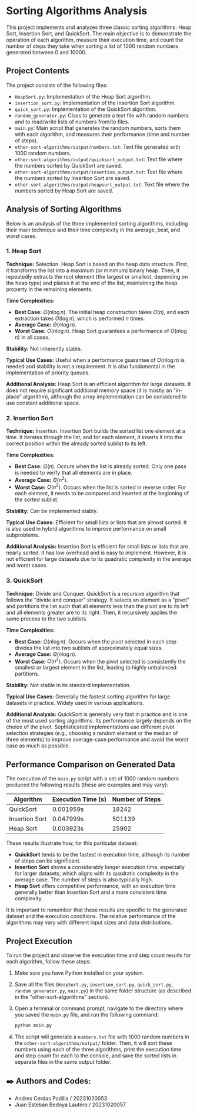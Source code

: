 # Sorting Algorithms Analysis

This project implements and analyzes three classic sorting algorithms: Heap Sort, Insertion Sort, and QuickSort. The main objective is to demonstrate the operation of each algorithm, measure their execution time, and count the number of steps they take when sorting a list of 1000 random numbers generated between 0 and 10000.

## Project Contents

The project consists of the following files:

-   `HeapSort.py`: Implementation of the Heap Sort algorithm.
-   `insertion_sort.py`: Implementation of the Insertion Sort algorithm.
-   `quick_sort.py`: Implementation of the QuickSort algorithm.
-   `random_generator.py`: Class to generate a text file with random numbers and to read/write lists of numbers from/to files.
-   `main.py`: Main script that generates the random numbers, sorts them with each algorithm, and measures their performance (time and number of steps).
-   `other-sort-algorithms/output/numbers.txt`: Text file generated with 1000 random numbers.
-   `other-sort-algorithms/output/quicksort_output.txt`: Text file where the numbers sorted by QuickSort are saved.
-   `other-sort-algorithms/output/insertion_output.txt`: Text file where the numbers sorted by Insertion Sort are saved.
-   `other-sort-algorithms/output/heapsort_output.txt`: Text file where the numbers sorted by Heap Sort are saved.

## Analysis of Sorting Algorithms

Below is an analysis of the three implemented sorting algorithms, including their main technique and their time complexity in the average, best, and worst cases.

### 1. Heap Sort

**Technique:** Selection. Heap Sort is based on the heap data structure. First, it transforms the list into a maximum (or minimum) binary heap. Then, it repeatedly extracts the root element (the largest or smallest, depending on the heap type) and places it at the end of the list, maintaining the heap property in the remaining elements.

**Time Complexities:**

* **Best Case:** $Ω(n \log n)$. The initial heap construction takes $O(n)$, and each extraction takes $O(\log n)$, which is performed $n$ times.
* **Average Case:** $Θ(n \log n)$.
* **Worst Case:** $O(n \log n)$. Heap Sort guarantees a performance of $O(n \log n)$ in all cases.

**Stability:** Not inherently stable.

**Typical Use Cases:** Useful when a performance guarantee of $O(n \log n)$ is needed and stability is not a requirement. It is also fundamental in the implementation of priority queues.

**Additional Analysis:** Heap Sort is an efficient algorithm for large datasets. It does not require significant additional memory space (it is mostly an "in-place" algorithm), although the array implementation can be considered to use constant additional space.

### 2. Insertion Sort

**Technique:** Insertion. Insertion Sort builds the sorted list one element at a time. It iterates through the list, and for each element, it inserts it into the correct position within the already sorted sublist to its left.

**Time Complexities:**

* **Best Case:** $Ω(n)$. Occurs when the list is already sorted. Only one pass is needed to verify that all elements are in place.
* **Average Case:** $Θ(n^2)$.
* **Worst Case:** $O(n^2)$. Occurs when the list is sorted in reverse order. For each element, it needs to be compared and inserted at the beginning of the sorted sublist.

**Stability:** Can be implemented stably.

**Typical Use Cases:** Efficient for small lists or lists that are almost sorted. It is also used in hybrid algorithms to improve performance on small subproblems.

**Additional Analysis:** Insertion Sort is efficient for small lists or lists that are nearly sorted. It has low overhead and is easy to implement. However, it is not efficient for large datasets due to its quadratic complexity in the average and worst cases.

### 3. QuickSort

**Technique:** Divide and Conquer. QuickSort is a recursive algorithm that follows the "divide and conquer" strategy. It selects an element as a "pivot" and partitions the list such that all elements less than the pivot are to its left and all elements greater are to its right. Then, it recursively applies the same process to the two sublists.

**Time Complexities:**

* **Best Case:** $Ω(n \log n)$. Occurs when the pivot selected in each step divides the list into two sublists of approximately equal sizes.
* **Average Case:** $Θ(n \log n)$.
* **Worst Case:** $O(n^2)$. Occurs when the pivot selected is consistently the smallest or largest element in the list, leading to highly unbalanced partitions.

**Stability:** Not stable in its standard implementation.

**Typical Use Cases:** Generally the fastest sorting algorithm for large datasets in practice. Widely used in various applications.

**Additional Analysis:** QuickSort is generally very fast in practice and is one of the most used sorting algorithms. Its performance largely depends on the choice of the pivot. Sophisticated implementations use different pivot selection strategies (e.g., choosing a random element or the median of three elements) to improve average-case performance and avoid the worst case as much as possible.

## Performance Comparison on Generated Data

The execution of the `main.py` script with a set of 1000 random numbers produced the following results (these are examples and may vary):

| Algorithm        | Execution Time (s) | Number of Steps |
| ---------------- | ------------------ | --------------- |
| QuickSort        | 0.001959s          | 18242           |
| Insertion Sort   | 0.047999s          | 501139          |
| Heap Sort        | 0.003923s          | 25902           |

These results illustrate how, for this particular dataset:

* **QuickSort** tends to be the fastest in execution time, although its number of steps can be significant.
* **Insertion Sort** shows a considerably longer execution time, especially for larger datasets, which aligns with its quadratic complexity in the average case. The number of steps is also typically high.
* **Heap Sort** offers competitive performance, with an execution time generally better than Insertion Sort and a more consistent time complexity.

It is important to remember that these results are specific to the generated dataset and the execution conditions. The relative performance of the algorithms may vary with different input sizes and data distributions.

## Project Execution

To run the project and observe the execution time and step count results for each algorithm, follow these steps:

1.  Make sure you have Python installed on your system.
2.  Save all the files (`HeapSort.py`, `insertion_sort.py`, `quick_sort.py`, `random_generator.py`, `main.py`) in the same folder structure (as described in the "other-sort-algorithms" section).
3.  Open a terminal or command prompt, navigate to the directory where you saved the `main.py` file, and run the following command:

    ```bash
    python main.py
    ```

4.  The script will generate a `numbers.txt` file with 1000 random numbers in the `other-sort-algorithms/output/` folder. Then, it will sort these numbers using each of the three algorithms, print the execution time and step count for each to the console, and save the sorted lists in separate files in the same output folder.

## ✒️ Authors and Codes:

- Andres Cerdas Padilla  / 20231020053
- Juan Esteban Bedoya Lautero / 20231020057